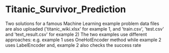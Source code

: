 # Titanic_Survivor_Prediction
Two solutions for a famous Machine Learning example problem
data files are also uploaded ('titanic_wiki.xlsx' for example 1, and 'train.csv', 'test.csv' and 'text_result.csv' for example 2)
The two examples use different approaches:
e.g. example 1 uses OneHotEncoder method while example 2 uses LabelEncoder
and, example 2 also checks the success rate
